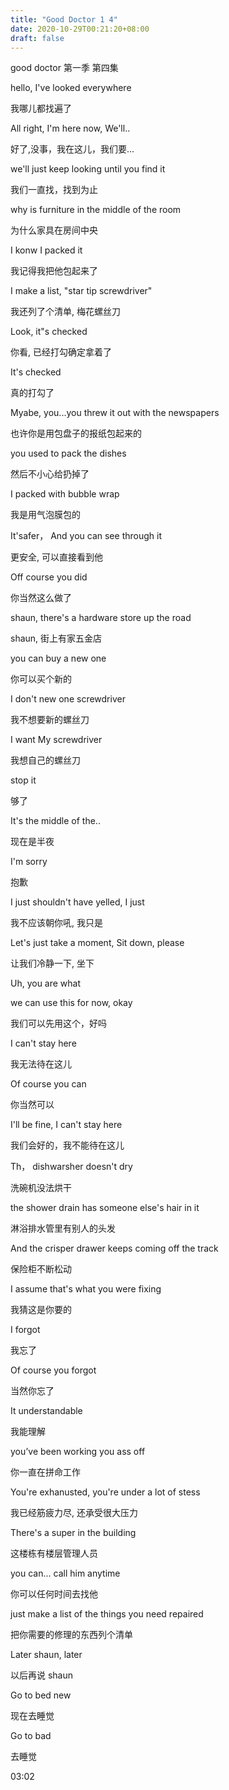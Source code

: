 ```yaml
---
title: "Good Doctor 1 4"
date: 2020-10-29T00:21:20+08:00
draft: false
---
```


good doctor 第一季 第四集

hello, I've looked everywhere

我哪儿都找遍了

All right, I'm here now, We'll..

好了,没事，我在这儿，我们要...

we'll just keep looking until you find it

我们一直找，找到为止

why is furniture in the middle of the room

为什么家具在房间中央

I konw I packed it

我记得我把他包起来了

I make a list, "star tip screwdriver"

我还列了个清单, 梅花螺丝刀

Look, it"s checked

你看, 已经打勾确定拿着了

It's checked

真的打勾了

Myabe, you...you threw it out with the newspapers

也许你是用包盘子的报纸包起来的

you used to pack the dishes

然后不小心给扔掉了

I packed with bubble wrap

我是用气泡膜包的

It'safer， And you can see through it

更安全, 可以直接看到他

Off course you did

你当然这么做了

shaun, there's a hardware store up the road

shaun, 街上有家五金店

you can buy a new one

你可以买个新的

I don't new one screwdriver

我不想要新的螺丝刀

I want My screwdriver

我想自己的螺丝刀

stop it

够了

It's the middle of the.. 

现在是半夜

I'm sorry

抱歉

I just shouldn't have yelled, I just

我不应该朝你吼, 我只是

Let's just take a moment, Sit down, please

让我们冷静一下, 坐下

Uh, you are what

we can use this for now, okay

我们可以先用这个，好吗

I can't stay here

我无法待在这儿

Of course you can

你当然可以

I'll be fine, I can't stay here

我们会好的，我不能待在这儿

Th， dishwarsher doesn't dry

洗碗机没法烘干

the shower drain has someone else's hair in it

淋浴排水管里有别人的头发

And the crisper drawer keeps coming off the track

保险柜不断松动

I assume that's what you were fixing

我猜这是你要的

I forgot

我忘了

Of course you forgot

当然你忘了

It understandable

我能理解


you’ve  been working you ass off

你一直在拼命工作

You're exhanusted, you're under a lot of stess

我已经筋疲力尽, 还承受很大压力

There's a super in the building

这楼栋有楼层管理人员

you can... call him anytime

你可以任何时间去找他

just make a list of the things you need repaired

把你需要的修理的东西列个清单

Later shaun, later

以后再说 shaun

Go to bed new 

现在去睡觉

Go to bad

去睡觉

03:02